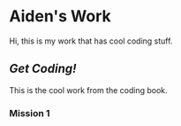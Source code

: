 # Aiden's Work

Hi, this is my work that has cool coding stuff.

## *Get Coding!*

This is the cool work from the coding book.

### Mission 1
